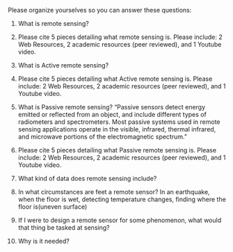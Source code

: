 Please organize yourselves so you can answer these questions: 

1. What is remote sensing?  

2. Please cite 5 pieces detailing what remote sensing is.  Please include: 2 Web Resources, 2 academic resources (peer reviewed), and 1 Youtube video.

3. What is Active remote sensing?

4. Please cite 5 pieces detailing what Active remote sensing is. Please include: 2 Web Resources, 2 academic resources (peer reviewed), and 1 Youtube video.

5. What is Passive remote sensing? “Passive sensors detect energy emitted or reflected from an object, and include different types of radiometers and spectrometers. Most passive systems used in remote sensing applications operate in the visible, infrared, thermal infrared, and microwave portions of the electromagnetic spectrum.”
    
6. Please cite 5 pieces detailing what Passive remote sensing is. Please include: 2 Web Resources, 2 academic resources (peer reviewed), and 1 Youtube video.

7. What kind of data does remote sensing include?

8. In what circumstances are feet a remote sensor? In an earthquake, when the floor is wet, detecting temperature changes, finding where the floor is(uneven surface)

9. If I were to design a remote sensor for some phenomenon, what would that thing be tasked at sensing?

10. Why is it needed?

